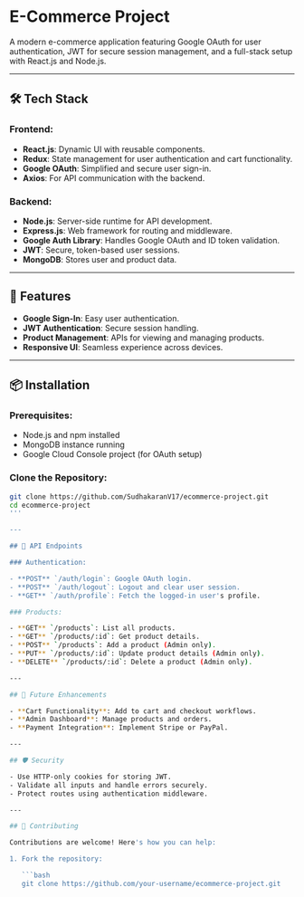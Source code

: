 # E-Commerce Project

A modern e-commerce application featuring Google OAuth for user authentication, JWT for secure session management, and a full-stack setup with React.js and Node.js.

---

## 🛠️ Tech Stack

### Frontend:
- **React.js**: Dynamic UI with reusable components.
- **Redux**: State management for user authentication and cart functionality.
- **Google OAuth**: Simplified and secure user sign-in.
- **Axios**: For API communication with the backend.

### Backend:
- **Node.js**: Server-side runtime for API development.
- **Express.js**: Web framework for routing and middleware.
- **Google Auth Library**: Handles Google OAuth and ID token validation.
- **JWT**: Secure, token-based user sessions.
- **MongoDB**: Stores user and product data.

---

## 🚀 Features

- **Google Sign-In**: Easy user authentication.
- **JWT Authentication**: Secure session handling.
- **Product Management**: APIs for viewing and managing products.
- **Responsive UI**: Seamless experience across devices.

---

## 📦 Installation

### Prerequisites:
- Node.js and npm installed
- MongoDB instance running
- Google Cloud Console project (for OAuth setup)

### Clone the Repository:
```bash
git clone https://github.com/SudhakaranV17/ecommerce-project.git
cd ecommerce-project
'''

---

## 🧪 API Endpoints

### Authentication:

- **POST** `/auth/login`: Google OAuth login.
- **POST** `/auth/logout`: Logout and clear user session.
- **GET** `/auth/profile`: Fetch the logged-in user's profile.

### Products:

- **GET** `/products`: List all products.
- **GET** `/products/:id`: Get product details.
- **POST** `/products`: Add a product (Admin only).
- **PUT** `/products/:id`: Update product details (Admin only).
- **DELETE** `/products/:id`: Delete a product (Admin only).

---

## 🌟 Future Enhancements

- **Cart Functionality**: Add to cart and checkout workflows.
- **Admin Dashboard**: Manage products and orders.
- **Payment Integration**: Implement Stripe or PayPal.

---

## 🛡️ Security

- Use HTTP-only cookies for storing JWT.
- Validate all inputs and handle errors securely.
- Protect routes using authentication middleware.

---

## 🤝 Contributing

Contributions are welcome! Here's how you can help:

1. Fork the repository:

   ```bash
   git clone https://github.com/your-username/ecommerce-project.git